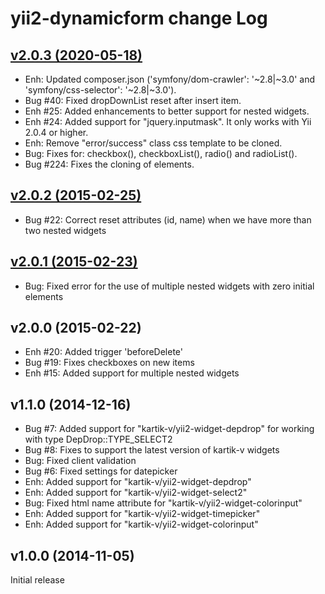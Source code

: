 # yii2-dynamicform change Log


## [v2.0.3 (2020-05-18)](https://github.com/jcabanillas/yii2-dynamicform/compare/v2.0.3...v2.0.2)

- Enh: Updated composer.json ('symfony/dom-crawler': '~2.8|~3.0' and 'symfony/css-selector': '~2.8|~3.0').
- Bug #40: Fixed dropDownList reset after insert item.
- Enh #25: Added enhancements to better support for nested widgets.
- Enh #24: Added support for "jquery.inputmask". It only works with Yii 2.0.4 or higher.
- Enh: Remove "error/success" class css template to be cloned.
- Bug: Fixes for: checkbox(), checkboxList(), radio() and radioList().
- Bug #224: Fixes the cloning of elements.


## [v2.0.2 (2015-02-25)](https://github.com/jcabanillas/yii2-dynamicform/compare/v2.0.2...v2.0.1)

- Bug #22: Correct reset attributes (id, name) when we have more than two nested widgets 


## [v2.0.1 (2015-02-23)](https://github.com/jcabanillas/yii2-dynamicform/compare/v2.0.1...v2.0.0)

- Bug: Fixed error for the use of multiple nested widgets with zero initial elements


## v2.0.0 (2015-02-22)

- Enh #20: Added trigger 'beforeDelete'
- Bug #19: Fixes checkboxes on new items
- Enh #15: Added support for multiple nested widgets


## v1.1.0 (2014-12-16)

- Bug #7: Added support for "kartik-v/yii2-widget-depdrop" for working with type DepDrop::TYPE_SELECT2
- Bug #8: Fixes to support the latest version of kartik-v widgets
- Bug: Fixed client validation
- Bug #6: Fixed settings for datepicker
- Enh: Added support for "kartik-v/yii2-widget-depdrop"
- Enh: Added support for "kartik-v/yii2-widget-select2"
- Bug: Fixed html name attribute for "kartik-v/yii2-widget-colorinput"
- Enh: Added support for "kartik-v/yii2-widget-timepicker"
- Enh: Added support for "kartik-v/yii2-widget-colorinput"


## v1.0.0 (2014-11-05)

Initial release
